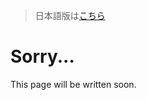 > 日本語版は[こちら](https://doc.poac.pm/ja/guide/package-layout.html)

# Sorry...
This page will be written soon.
